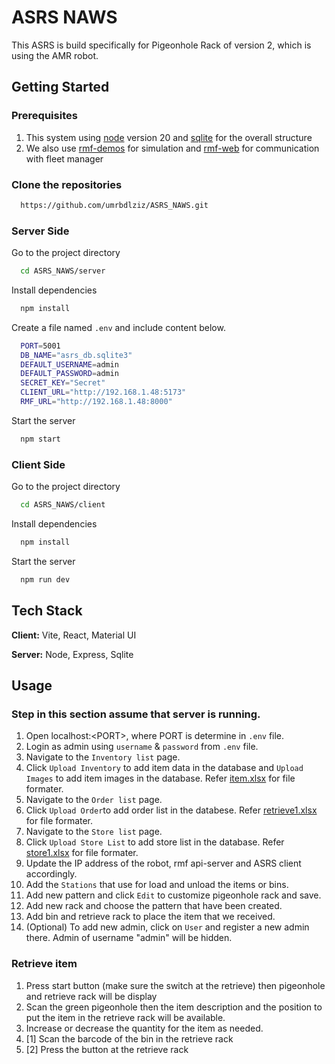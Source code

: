 # ASRS NAWS

This ASRS is build specifically for Pigeonhole Rack of version 2, which is using the AMR robot.

## Getting Started

### Prerequisites

1. This system using [node](https://nodejs.org/en) version 20 and [sqlite](https://sqlitebrowser.org/dl/) for the overall structure
2. We also use [rmf-demos](https://github.com/open-rmf/rmf_demos) for simulation and [rmf-web](https://github.com/open-rmf/rmf-web) for communication with fleet manager

### Clone the repositories

```bash
  https://github.com/umrbdlziz/ASRS_NAWS.git
```

### Server Side

Go to the project directory

```bash
  cd ASRS_NAWS/server
```

Install dependencies

```bash
  npm install
```

Create a file named `.env` and include content below.

```bash
  PORT=5001
  DB_NAME="asrs_db.sqlite3"
  DEFAULT_USERNAME=admin
  DEFAULT_PASSWORD=admin
  SECRET_KEY="Secret"
  CLIENT_URL="http://192.168.1.48:5173"
  RMF_URL="http://192.168.1.48:8000"
```

Start the server

```bash
  npm start
```

### Client Side

Go to the project directory

```bash
  cd ASRS_NAWS/client
```

Install dependencies

```bash
  npm install
```

Start the server

```bash
  npm run dev
```

## Tech Stack

**Client:** Vite, React, Material UI

**Server:** Node, Express, Sqlite

## Usage

### Step in this section assume that server is running.

1. Open localhost:\<PORT\>, where PORT is determine in `.env` file.
2. Login as admin using `username` & `password` from `.env` file.
3. Navigate to the `Inventory list` page.
4. Click `Upload Inventory` to add item data in the database and `Upload Images` to add item images in the database. Refer [item.xlsx](demo/item.xlsx) for file formater.
5. Navigate to the `Order list` page.
6. Click `Upload Order`to add order list in the databese. Refer [retrieve1.xlsx](demo/retrieve1.xlsx) for file formater.
7. Navigate to the `Store list` page.
8. Click `Upload Store List` to add store list in the database. Refer [store1.xlsx](demo/store1.xlsx) for file formater.
9. Update the IP address of the robot, rmf api-server and ASRS client accordingly.
10. Add the `Stations` that use for load and unload the items or bins.
11. Add new pattern and click `Edit` to customize pigeonhole rack and save.
12. Add new rack and choose the pattern that have been created.
13. Add bin and retrieve rack to place the item that we received.
14. (Optional) To add new admin, click on `User` and register a new admin there. Admin of username "admin" will be hidden.

### Retrieve item

1. Press start button (make sure the switch at the retrieve) then pigeonhole and retrieve rack will be display
2. Scan the green pigeonhole then the item description and the position to put the item in the retrieve rack will be available.
3. Increase or decrease the quantity for the item as needed.
4. [1] Scan the barcode of the bin in the retrieve rack
5. [2] Press the button at the retrieve rack
